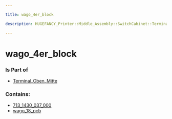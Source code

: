 ```yaml
---

title: wago_4er_block

description: HUGEFANCY_Printer::Middle_Assembly::SwitchCabinet::Terminal_Oben_Mitte::wago_4er_block

---
```

# wago_4er_block
<script>
    var geoarray = '{"wago_18_pcb": {}, "713_1430_037_000": {}}';
</script>
<script>
    var basepath = '/assets/HUGEFANCY_Printer/Middle_Assembly/SwitchCabinet/Terminal_Oben_Mitte/wago_4er_block/';
</script>
<link rel="stylesheet" href="/css/container.css">

<div id="container"></div>

<!-- these are the required scripts for the three.js scene -->
<script src="/lib/three.min.js"></script>
<script src="/lib/OrbitControls.js"></script>
<script src="/lib/RectAreaLightUniformsLib.js"></script>
<!-- this is your app's lib file -->
<script src="/lib/triceratops_app.js"></script>
### Is Part of
- [Terminal_Oben_Mitte](../Terminal_Oben_Mitte)  

### Contains:
- [713_1430_037_000](./wago_4er_block/713_1430_037_000)  
- [wago_18_pcb](./wago_4er_block/wago_18_pcb)


